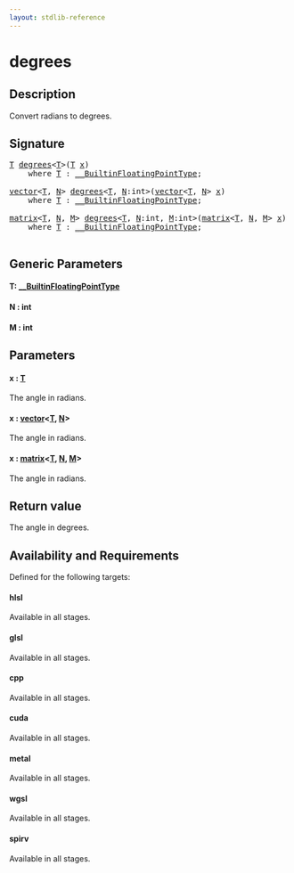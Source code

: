 ```yaml
---
layout: stdlib-reference
---
```


# degrees

## Description

Convert radians to degrees.



## Signature 

<pre>
<a href="degrees.html#typeparam-T" class="code_type">T</a> <a href="degrees.html">degrees</a>&lt;<a href="degrees.html#typeparam-T" class="code_type">T</a>&gt;(<a href="degrees.html#typeparam-T" class="code_type">T</a> <a href="degrees.html#decl-x" class="code_param">x</a>)
    <span class='code_keyword'>where</span> <a href="degrees.html#typeparam-T" class="code_type">T</a> : <a href="../interfaces/0_builtinfloatingpointtype-029hm/index.html" class="code_type">__BuiltinFloatingPointType</a>;

<a href="../types/vector/index.html" class="code_type">vector</a>&lt;<a href="degrees.html#typeparam-T" class="code_type">T</a>, <a href="degrees.html#decl-N" class="code_var">N</a>&gt; <a href="degrees.html">degrees</a>&lt;<a href="degrees.html#typeparam-T" class="code_type">T</a>, <a href="degrees.html#decl-N" class="code_var">N</a>:<span class="code_keyword">int</span>&gt;(<a href="../types/vector/index.html" class="code_type">vector</a>&lt;<a href="degrees.html#typeparam-T" class="code_type">T</a>, <a href="degrees.html#decl-N" class="code_var">N</a>&gt; <a href="degrees.html#decl-x" class="code_param">x</a>)
    <span class='code_keyword'>where</span> <a href="degrees.html#typeparam-T" class="code_type">T</a> : <a href="../interfaces/0_builtinfloatingpointtype-029hm/index.html" class="code_type">__BuiltinFloatingPointType</a>;

<a href="../types/matrix/index.html" class="code_type">matrix</a>&lt;<a href="degrees.html#typeparam-T" class="code_type">T</a>, <a href="degrees.html#decl-N" class="code_var">N</a>, <a href="degrees.html#decl-M" class="code_var">M</a>&gt; <a href="degrees.html">degrees</a>&lt;<a href="degrees.html#typeparam-T" class="code_type">T</a>, <a href="degrees.html#decl-N" class="code_var">N</a>:<span class="code_keyword">int</span>, <a href="degrees.html#decl-M" class="code_var">M</a>:<span class="code_keyword">int</span>&gt;(<a href="../types/matrix/index.html" class="code_type">matrix</a>&lt;<a href="degrees.html#typeparam-T" class="code_type">T</a>, <a href="degrees.html#decl-N" class="code_var">N</a>, <a href="degrees.html#decl-M" class="code_var">M</a>&gt; <a href="degrees.html#decl-x" class="code_param">x</a>)
    <span class='code_keyword'>where</span> <a href="degrees.html#typeparam-T" class="code_type">T</a> : <a href="../interfaces/0_builtinfloatingpointtype-029hm/index.html" class="code_type">__BuiltinFloatingPointType</a>;

</pre>

## Generic Parameters

####  <a id="typeparam-T"></a>T: [\_\_BuiltinFloatingPointType](../interfaces/0_builtinfloatingpointtype-029hm/index)
####  <a id="decl-N"></a>N  : int
####  <a id="decl-M"></a>M  : int

## Parameters

####  <a id="decl-x"></a>x  : [T](degrees#typeparam-T)
The angle in radians.

####  <a id="decl-x"></a>x  : [vector](../types/vector/index)\<[T](../types/vector/index#typeparam-T), [N](../types/vector/index#decl-N)\>
The angle in radians.

####  <a id="decl-x"></a>x  : [matrix](../types/matrix/index)\<[T](../types/matrix/t-0), [N](../types/matrix/index#decl-N), [M](../types/matrix/index#decl-M)\>
The angle in radians.


## Return value
The angle in degrees.


## Availability and Requirements

Defined for the following targets:

#### hlsl
Available in all stages.

#### glsl
Available in all stages.

#### cpp
Available in all stages.

#### cuda
Available in all stages.

#### metal
Available in all stages.

#### wgsl
Available in all stages.

#### spirv
Available in all stages.



